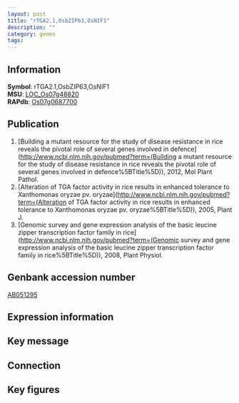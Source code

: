 ```yaml
---
layout: post
title: "rTGA2.1,OsbZIP63,OsNIF1"
description: ""
category: genes
tags: 
---
```


## Information
__Symbol__: rTGA2.1,OsbZIP63,OsNIF1  
__MSU__: [LOC_Os07g48820](http://rice.plantbiology.msu.edu/cgi-bin/ORF_infopage.cgi?orf=LOC_Os07g48820)  
__RAPdb__: [Os07g0687700](http://rapdb.dna.affrc.go.jp/viewer/gbrowse_details/irgsp1?name=Os07g0687700)  

## Publication
1. [Building a mutant resource for the study of disease resistance in rice reveals the pivotal role of several genes involved in defence](http://www.ncbi.nlm.nih.gov/pubmed?term=(Building a mutant resource for the study of disease resistance in rice reveals the pivotal role of several genes involved in defence%5BTitle%5D)), 2012, Mol Plant Pathol.
2. [Alteration of TGA factor activity in rice results in enhanced tolerance to Xanthomonas oryzae pv. oryzae](http://www.ncbi.nlm.nih.gov/pubmed?term=(Alteration of TGA factor activity in rice results in enhanced tolerance to Xanthomonas oryzae pv. oryzae%5BTitle%5D)), 2005, Plant J.
3. [Genomic survey and gene expression analysis of the basic leucine zipper transcription factor family in rice](http://www.ncbi.nlm.nih.gov/pubmed?term=(Genomic survey and gene expression analysis of the basic leucine zipper transcription factor family in rice%5BTitle%5D)), 2008, Plant Physiol.

## Genbank accession number
[AB051295](http://www.ncbi.nlm.nih.gov/nuccore/AB051295)

## Expression information

## Key message

## Connection

## Key figures



